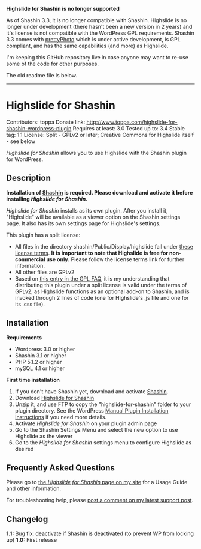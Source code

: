 **Highslide for Shashin is no longer supported**

As of Shashin 3.3, it is no longer compatible with Shashin. Highslide is no longer under development (there hasn't been a new version in 2 years) and it's license is not compatible with the WordPress GPL requirements. Shashin 3.3 comes with [prettyPhoto](http://www.no-margin-for-errors.com/projects/prettyphoto-jquery-lightbox-clone/) which is under active development, is GPL compliant, and has the same capabilities (and more) as Highslide.

I'm keeping this GitHub repository live in case anyone may want to re-use some of the code for other purposes.

The old readme file is below.

***

Highslide for Shashin
=====================

Contributors: toppa
Donate link: http://www.toppa.com/highslide-for-shashin-wordpress-plugin
Requires at least: 3.0
Tested up to: 3.4
Stable tag: 1.1
License: Split - GPLv2 or later; Creative Commons for Highslide itself - see below

_Highslide for Shashin_ allows you to use Highslide with the Shashin plugin for WordPress.

Description
-----------

**Installation of [Shashin](http://wordpress.org/extend/plugins/shashin/) is required. Please download and activate it before installing _Highslide for Shashin_.**

_Highslide for Shashin_ installs as its own plugin. After you install it, "Highslide" will be available as a viewer option on the Shashin settings page. It also has its own settings page for Highslide's settings.

This plugin has a split license:

* All files in the directory shashin/Public/Display/highslide fall under [these license terms](http://www.highslide.com/#license). **It is important to note that Highslide is free for non-commercial use only.** Please follow the license terms link for further information.
* All other files are GPLv2
* Based on [this entry in the GPL FAQ](http://www.gnu.org/licenses/gpl-faq.html#GPLAndPlugins), it is my understanding that distributing this plugin under a split license is valid under the terms of GPLv2, as Highslide functions as an optional add-on to Shashin, and is invoked through 2 lines of code (one for Highslide's .js file and one for its .css file).

Installation
------------

**Requirements**

* Wordpress 3.0 or higher
* Shashin 3.1 or higher
* PHP 5.1.2 or higher
* mySQL 4.1 or higher

**First time installation**

1. If you don't have Shashin yet, download and activate [Shashin](http://wordpress.org/extend/plugins/shashin/).
1. Download [Highslide for Shashin](https://github.com/downloads/toppa/Highslide-for-Shashin/highslide-for-shashin.zip)
1. Unzip it, and use FTP to copy the "highslide-for-shashin" folder to your plugin directory. See the WordPress [Manual Plugin Installation instructions](http://codex.wordpress.org/Managing_Plugins#Manual_Plugin_Installation) if you need more details.
1. Activate _Highslide for Shashin_ on your plugin admin page
1. Go to the Shashin Settings Menu and select the new option to use Highslide as the viewer
1. Go to the _Highslide for Shashin_ settings menu to configure Highslide as desired

Frequently Asked Questions
--------------------------

Please go to [the _Highslide for Shashin_ page on my site](http://www.toppa.com/highslide-for-shashin-wordpress-plugin) for a Usage Guide and other information.

For troubleshooting help, please [post a comment on my latest support post](http://www.toppa.com/category/wordpress-plugins/support/).

Changelog
---------

**1.1:** Bug fix: deactivate if Shashin is deactivated (to prevent WP from locking up)
**1.0:** First release
